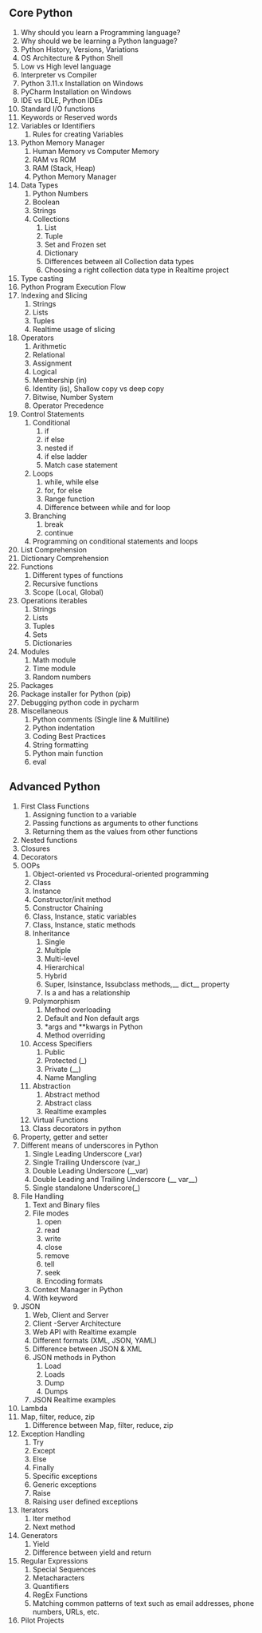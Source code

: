 ## Core Python
1. Why should you learn a Programming language?
2. Why should we be learning a Python language?
3. Python History, Versions, Variations
4. OS Architecture & Python Shell
5. Low vs High level language
6. Interpreter vs Compiler
7. Python 3.11.x Installation on Windows
8. PyCharm Installation on Windows
9. IDE vs IDLE, Python IDEs
10. Standard I/O functions
11. Keywords or Reserved words
12. Variables or Identifiers
    1.  Rules for creating Variables
13. Python Memory Manager
    1.  Human Memory vs Computer Memory
    2.  RAM vs ROM
    3.  RAM (Stack, Heap)
    4.  Python Memory Manager
14. Data Types
    1.  Python Numbers
    2.  Boolean
    3.  Strings
    4.  Collections
        1.  List
        2.  Tuple
        3.  Set and Frozen set
        4.  Dictionary
        5.  Differences between all Collection data types
        6.  Choosing a right collection data type in Realtime project
15. Type casting
16. Python Program Execution Flow
17. Indexing and Slicing
    1.  Strings
    2.  Lists
    3.  Tuples
    4.  Realtime usage of slicing
18. Operators
    1.  Arithmetic
    2.  Relational
    3.  Assignment
    4.  Logical
    5.  Membership (in)
    6.  Identity (is), Shallow copy vs deep copy
    7.  Bitwise, Number System
    8.  Operator Precedence
19. Control Statements
    1.  Conditional
        1.  if
        2.  if else
        3.  nested if
        4.  if else ladder
        5.  Match case statement
    2. Loops
       1. while, while else
       2. for, for else
       3. Range function
       4. Difference between while and for loop
    3. Branching 
       1. break
       2. continue
    4. Programming on conditional statements and loops 
 20. List Comprehension
 21. Dictionary Comprehension
 22. Functions
     1.  Different types of functions
     2.  Recursive functions
     3.  Scope (Local, Global)
 23. Operations iterables
     1.  Strings
     2.  Lists
     3.  Tuples
     4.  Sets
     5.  Dictionaries
 24. Modules
     1.  Math module
     2.  Time module
     3.  Random numbers
 25. Packages
 26. Package installer for Python (pip)
 27. Debugging python code in pycharm
 28. Miscellaneous
     1.  Python comments (Single line & Multiline)
     2.  Python indentation
     3.  Coding Best Practices
     4.  String formatting
     5.  Python main function
     6.  eval


## Advanced Python
1. First Class Functions
   1. Assigning function to a variable
   2. Passing functions as arguments to other functions
   3. Returning them as the values from other functions
2. Nested functions
3. Closures
4. Decorators
5. OOPs
   1. Object-oriented vs Procedural-oriented programming
   2. Class
   3. Instance
   4. Constructor/init method
   5. Constructor Chaining
   6. Class, Instance, static variables
   7. Class, Instance, static methods
   8. Inheritance
      1. Single
      2. Multiple
      3. Multi-level
      4. Hierarchical
      5. Hybrid
      6. Super, Isinstance, Issubclass methods,__ dict__ property
      7. Is a and has a relationship
   9. Polymorphism
      1.  Method overloading
      2.  Default and Non default args
      3.  *args and **kwargs in Python
      4.  Method overriding 
   10. Access Specifiers
       1.  Public
       2.  Protected (_)
       3.  Private (__)
       4.  Name Mangling
   11. Abstraction
       1.  Abstract method
       2.  Abstract class
       3.  Realtime examples
   12. Virtual Functions
   13. Class decorators in python
6.  Property, getter and setter
7.  Different means of underscores in Python
    1.  Single Leading Underscore (_var)
    2.  Single Trailing Underscore (var_)
    3.  Double Leading Underscore (__var)
    4.  Double Leading and Trailing Underscore (__ var__)
    5.  Single standalone Underscore(_)
8. File Handling
   1. Text and Binary files
   2. File modes
      1. open
      2. read
      3. write
      4. close
      5. remove
      6. tell
      7. seek
      8. Encoding formats
   3. Context Manager in Python
   4. With keyword
9. JSON
   1.  Web, Client and Server
   2.  Client -Server Architecture
   3.  Web API with Realtime example
   4.  Different formats (XML, JSON, YAML)
   5.  Difference between JSON & XML
   6.  JSON methods in Python
       1.  Load
       2.  Loads
       3.  Dump
       4.  Dumps
   7. JSON Realtime examples
10. Lambda
11. Map, filter, reduce, zip
    1.  Difference between Map, filter, reduce, zip
12. Exception Handling
    1.  Try
    2.  Except
    3.  Else
    4.  Finally
    5.  Specific exceptions
    6.  Generic exceptions
    7.  Raise
    8.  Raising user defined exceptions
13. Iterators
    1.  Iter method
    2.  Next method
14. Generators
    1.  Yield
    2.  Difference between yield and return
15. Regular Expressions
    1.  Special Sequences
    2.  Metacharacters
    3.  Quantifiers
    4.  RegEx Functions
    5.  Matching common patterns of text such as email addresses, phone numbers, URLs, etc.
16. Pilot Projects
